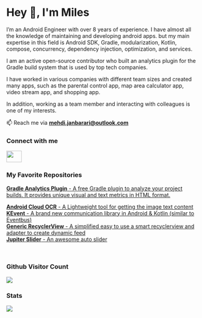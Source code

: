 <h1 align="left">Hey 👋, I'm Miles</h1>
<p align="left">I’m an Android Engineer with over 8 years of experience. I have almost all the knowledge of maintaining and developing android apps. but my main expertise in this field is Android SDK, Gradle, modularization, Kotlin, compose, concurrency, dependency injection, optimization, and services.
  
I am an active open-source contributor who built an analytics plugin for the Gradle build system that is used by top tech companies.
  
I have worked in various companies with different team sizes and created many apps, such as the parental control app, map area calculator app, video stream app, and shopping app.
  
In addition, working as a team member and interacting with colleagues is one of my interests.
</p>

📫 Reach me via **mehdi.janbarari@outlook.com**

<h3 align="left">Connect with me</h3>
<p align="left">
<a href="https://linkedin.com/in/mehdijanbarari" target="_blank"><img align="center" src="https://cdn.jsdelivr.net/npm/simple-icons@3.0.1/icons/linkedin.svg" height="30" width="40" /></a>

<br/>
<h3 align="left">My Favorite Repositories</h3>
<a href="https://github.com/janbarari/gradle-analytics-plugin" target="_blank"><strong>Gradle Analytics Plugin</strong> - A free Gradle plugin to analyze your project builds. It provides unique visual and text metrics in HTML format.</a>

<a href="https://github.com/janbarari/android-cloud-ocr" target="_blank"><strong>Android Cloud OCR</strong> - A Lightweight tool for getting the image text content</a>
<br/>
<a href="https://github.com/janbarari/KEvent" target="_blank"><strong>KEvent</strong> - A brand new communication library in Android & Kotlin (similar to Eventbus)</a>
<br/>
  <a href="https://github.com/janbarari/GenericRecyclerView"><strong>Generic RecyclerView</strong> - A simplified easy to use a smart recyclerview and adapter to create dynamic feed</a>
<br/>
<a href="https://github.com/janbarari/JupiterSlider"><strong>Jupiter Slider</strong> - An awesome auto slider</a>

<br/>
<p><strong><h3>Github Visitor Count</h3></strong>
<img src="https://profile-counter.glitch.me/janbarari/count.svg" />
</p>

<p><strong><h3>Stats</h3></strong>
<div class="row">
  <div class="col">
      <img src="https://github-readme-stats.vercel.app/api?username=janbarari&show_icons=true&locale=en" />
  </div>
</div>

